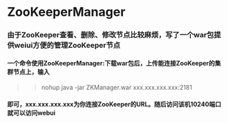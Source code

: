 # ZooKeeperManager
### 由于ZooKeeper查看、删除、修改节点比较麻烦，写了一个war包提供weiui方便的管理ZooKeeper节点  
#### 一个命令使用ZooKeeperManager:下载war包后，上传能连接ZooKeeper的集群节点上，输入  
>> nohup java -jar ZKManager.war xxx.xxx.xxx.xxx:2181
#### 即可，xxx.xxx.xxx.xxx为你连接ZooKeeper的URL。随后访问该机10240端口就可以访问webui
